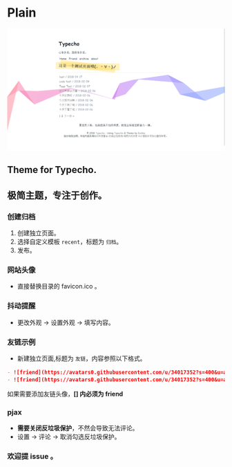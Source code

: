 # Plain
![view](./screenshot.png)
## Theme for Typecho.
## 极简主题，专注于创作。

### 创建归档

1. 创建独立页面。
2. 选择自定义模板 ```recent```，标题为 ```归档```。
3. 发布。

### 网站头像

- 直接替换目录的 favicon.ico 。

### 抖动提醒

- 更改外观 -> 设置外观 -> 填写内容。

### 友链示例

- 新建独立页面,标题为 ```友链```，内容参照以下格式。

```markdown
- ![friend](https://avatars0.githubusercontent.com/u/34017352?s=400&u=a06f4ca3cebd399527f469c9ce1c9d5486b0a406&v=4)[Google](https://Google.com)
- ![friend](https://avatars0.githubusercontent.com/u/34017352?s=400&u=a06f4ca3cebd399527f469c9ce1c9d5486b0a406&v=4)[Godme: 无非是一个不可知的背负](https://www.runtua.cn)
```
如果需要添加友链头像，**[] 内必须为 friend**

### pjax

- **需要关闭反垃圾保护**，不然会导致无法评论。
- 设置 -> 评论 -> 取消勾选反垃圾保护。

### 欢迎提 issue 。
